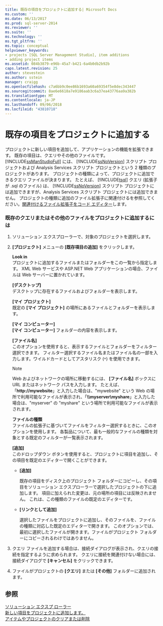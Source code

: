 ```yaml
---
title: 既存の項目をプロジェクトに追加する| Microsoft Docs
ms.custom: ''
ms.date: 06/13/2017
ms.prod: sql-server-2014
ms.reviewer: ''
ms.suite: ''
ms.technology: ''
ms.tgt_pltfrm: ''
ms.topic: conceptual
helpviewer_keywords:
- projects [SQL Server Management Studio], item additions
- adding project items
ms.assetid: 084b3879-e96b-45a7-b421-6a4b0db2b92b
caps.latest.revision: 25
author: stevestein
ms.author: sstein
manager: craigg
ms.openlocfilehash: c7a6bb9c0ee86b1693a60a69354f5e8dec343447
ms.sourcegitcommit: 8ae6e6618a7e9186aab3c6a37ea43776aa9a382b
ms.translationtype: MT
ms.contentlocale: ja-JP
ms.lasthandoff: 09/06/2018
ms.locfileid: "43810718"
---
```

# <a name="add-existing-items-to-a-project"></a>既存の項目をプロジェクトに追加する
  プロジェクトに新しい項目を追加して、アプリケーションの機能を拡張できます。 既存の項目は、クエリやその他のファイルです。 [!INCLUDE[ssManStudioFull](../../includes/ssmanstudiofull-md.md)] には、 [!INCLUDE[ssNoVersion](../../includes/ssnoversion-md.md)] スクリプト プロジェクトおよび Analysis Services スクリプト プロジェクトという 2 種類のプロジェクトがあります。 プロジェクトの種類によって、プロジェクトに追加できるクエリ ファイルが決まります。 たとえば、 [!INCLUDE[tsql](../../includes/tsql-md.md)] クエリ (拡張子が .sql のファイル) は、 [!INCLUDE[ssNoVersion](../../includes/ssnoversion-md.md)] スクリプト プロジェクトには追加できますが、Analysis Services スクリプト プロジェクトには追加できません。 プロジェクトの種類に追加のファイル拡張子に関連付けるを参照してください。[関連付けるファイル拡張子をコード エディター](../../relational-databases/scripting/associate-file-extensions-to-a-code-editor.md)します。  
  
### <a name="to-add-an-existing-query-or-a-miscellaneous-file-to-a-project"></a>既存のクエリまたはその他のファイルをプロジェクトに追加するには  
  
1.  ソリューション エクスプローラーで、対象のプロジェクトを選択します。  
  
2.  **[プロジェクト]** メニューの **[既存項目の追加]** をクリックします。  
  
     **Look in**  
     プロジェクトに追加するファイルまたはフォルダーをこの一覧から指定します。 XML Web サービスや ASP.NET Web アプリケーションの場合、ファイルは Web サーバーに置かれています。  
  
     **[デスクトップ]**  
     デスクトップに存在するファイルおよびフォルダーを表示します。  
  
     **[マイ プロジェクト]**  
     既定の **[マイ プロジェクト]** の場所にあるファイルとフォルダーを表示します。  
  
     **[マイ コンピューター]**  
     **[マイ コンピューター]** フォルダーの内容を表示します。  
  
     **[ファイル名]**  
     このオプションを使用すると、表示するファイルとフォルダーをフィルター選択できます。 フィルター選択するファイル名またはファイル名の一部を入力します。ワイルドカードとしてアスタリスク (`*`) を使用できます。  
  
    > [!NOTE]  
    >  Web およびネットワークの場所に移動するには、 **[ファイル名]** ボックスに URL またはネットワーク パスを入力します。 たとえば、「**http://mywebsite**」と入力した場合は、"mywebsite" という Web の場所で利用可能なファイルが表示され、「**\\\myserver\myshare**」と入力した場合は、"myserver" の "myshare" という場所で利用可能なファイルが表示されます。  
  
     **ファイルの種類**  
     ファイルの拡張子に基づいてファイルをフィルター選択するときに、このオプションを使用します。 各製品について、最も一般的なファイルの種類を対象とする既定のフィルターが一覧表示されます。  
  
     **[追加]**  
     このドロップダウン ボタンを使用すると、プロジェクトに項目を追加し、その項目を既定のエディターで開くことができます。  
  
    -   **[追加]**  
  
         既存の項目をディスク上のプロジェクト フォルダーにコピーし、その項目をソリューション エクスプローラーで選択したプロジェクトの下に追加します。 項目に加えられた変更は、元の場所の項目には反映されません。 これは、この種類のファイルの既定のエディターです。  
  
    -   **[リンクとして追加]**  
  
         選択したファイルをプロジェクトに追加し、そのファイルを、ファイルの種類に対応した既定のエディターで開きます。 このオプションでは、最初に選択したファイルが開きます。ファイルがプロジェクト フォルダーにコピーされるわけではありません。  
  
3.  クエリ ファイルを追加する場合は、接続ダイアログが表示され、クエリの接続を指定するように求められます。 クエリに接続を関連付けない場合には、接続ダイアログで **[キャンセル]** をクリックできます。  
  
4.  ファイルがプロジェクトの **[クエリ]** または **[その他]** フォルダーに追加されます。  
  
## <a name="see-also"></a>参照  
 [ソリューション エクスプ ローラー](solution-explorer.md)   
 [新しい項目をプロジェクトに追加します。](add-new-items-to-a-project.md)   
 [アイテムやプロジェクトのクリアまたは削除](remove-or-delete-an-item-or-project.md)  
  
  
